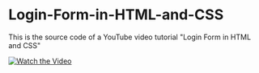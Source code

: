 # Login-Form-in-HTML-and-CSS
This is the source code of a YouTube video tutorial "Login Form in HTML and CSS"


[![Watch the Video](https://img.youtube.com/vi/pBYHzR8K__o/0.jpg)](https://www.youtube.com/watch?v=pBYHzR8K__o)

